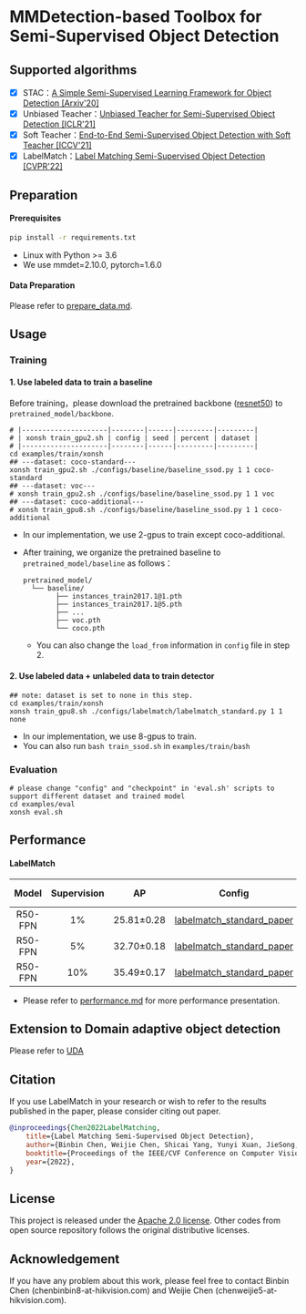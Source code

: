 # MMDetection-based Toolbox for Semi-Supervised Object Detection

## Supported algorithms

- [x] STAC：[A Simple Semi-Supervised Learning Framework for Object Detection [Arxiv'20]](https://arxiv.org/abs/2005.04757v2)
- [x] Unbiased Teacher：[Unbiased Teacher for Semi-Supervised Object Detection [ICLR'21]](https://arxiv.org/abs/2102.09480)
- [x] Soft Teacher：[End-to-End Semi-Supervised Object Detection with Soft Teacher [ICCV'21]](https://arxiv.org/abs/2106.09018)
- [x] LabelMatch：[Label Matching Semi-Supervised Object Detection [CVPR'22]](https://arxiv.org/pdf/2206.06608.pdf)

## Preparation

#### Prerequisites

```bash
pip install -r requirements.txt
```

- Linux with Python >= 3.6
- We use mmdet=2.10.0, pytorch=1.6.0

#### Data Preparation

Please refer to [prepare_data.md](./docs/prepare_data.md).

## Usage

### Training

#### 1. Use labeled data to train a baseline

Before training，please download the pretrained backbone ([resnet50](https://download.pytorch.org/models/resnet50-19c8e357.pth)) to `pretrained_model/backbone`.

```shell
# |---------------------|--------|------|---------|---------|
# | xonsh train_gpu2.sh | config | seed | percent | dataset |
# |---------------------|--------|------|---------|---------|
cd examples/train/xonsh
## ---dataset: coco-standard---
xonsh train_gpu2.sh ./configs/baseline/baseline_ssod.py 1 1 coco-standard
## ---dataset: voc---
# xonsh train_gpu2.sh ./configs/baseline/baseline_ssod.py 1 1 voc
## ---dataset: coco-additional---
# xonsh train_gpu8.sh ./configs/baseline/baseline_ssod.py 1 1 coco-additional
```

- In our implementation, we use 2-gpus to train except coco-additional.

- After training, we organize the pretrained baseline to `pretrained_model/baseline` as follows：

  ```shell
  pretrained_model/
  	└── baseline/
          ├── instances_train2017.1@1.pth
          ├── instances_train2017.1@5.pth
          ├── ...
          ├── voc.pth
          └── coco.pth
  ```

  - You can also change the `load_from` information in `config` file in step 2.

#### 2. Use labeled data + unlabeled data to train detector

```shell
## note: dataset is set to none in this step.
cd examples/train/xonsh
xonsh train_gpu8.sh ./configs/labelmatch/labelmatch_standard.py 1 1 none
```

- In our implementation, we use 8-gpus to train.
- You can also run `bash train_ssod.sh` in `examples/train/bash`

### Evaluation

```shell
# please change "config" and "checkpoint" in 'eval.sh' scripts to support different dataset and trained model
cd examples/eval
xonsh eval.sh
```

## Performance

#### LabelMatch

| Model   | Supervision | AP   | Config | Model Weights |
| :-------: | :-----------: | :--: | :-----------: | ------------- |
| R50-FPN | 1%          | 25.81±0.28 | [labelmatch_standard_paper](./configs/labelmatch/labelmatch_standard_paper.py) | [To-Be-Released]() |
| R50-FPN | 5% | 32.70±0.18 | [labelmatch_standard_paper](./configs/labelmatch/labelmatch_standard_paper.py) | [To-Be-Released]() |
| R50-FPN | 10% | 35.49±0.17 | [labelmatch_standard_paper](./configs/labelmatch/labelmatch_standard_paper.py) | [To-Be-Released]() |

- Please refer to [performance.md](./docs/performance.md) for more performance presentation.

## Extension to Domain adaptive object detection

Please refer to [UDA](./docs/domain_adaption.md)

## Citation

If you use LabelMatch in your research or wish to refer to the results published in the paper, please consider citing out paper.

```BibTeX
@inproceedings{Chen2022LabelMatching,
    title={Label Matching Semi-Supervised Object Detection},
    author={Binbin Chen, Weijie Chen, Shicai Yang, Yunyi Xuan, JieSong, Di Xie, Shiliang Pu, Mingli Song, Yueting Zhuang.},
    booktitle={Proceedings of the IEEE/CVF Conference on Computer Vision and Pattern Recognition},
    year={2022},
}
```

## License

This project is released under the [Apache 2.0 license](./LICENSE). Other codes from open source repository follows the original distributive licenses.

## Acknowledgement

If you have any problem about this work, please feel free to contact Binbin Chen (chenbinbin8-at-hikvision.com) and Weijie Chen (chenweijie5-at-hikvision.com).

